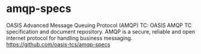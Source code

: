 # amqp-specs
OASIS Advanced Message Queuing Protocol (AMQP) TC: OASIS AMQP TC specification and document repository. AMQP is a secure, reliable and open internet protocol for handling business messaging.  https://github.com/oasis-tcs/amqp-specs
